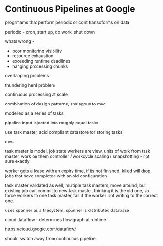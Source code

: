 # Continuous Pipelines at Google

progrmams that perform periodic or cont transoforms on data

periodic - cron, start up, do work, shut down

whats wrong -

 * poor monitoring visibility
 * resource exhaustion
 * exceeding runtime deadlines
 * hanging processing chunks

 overlapping problems

 thundering herd problem

 continuous processing at scale

 combination of design patterns, analagous to mvc

 modelled as a series of tasks

  pipeline input injected into roughly equal tasks

  use task master, acid compliant datastore for storing tasks

  mvc

  task master is model, job state
  workers are view, units of work from task master, work on them
  controller / workcycle scaling / snapshotting - not sure exactly

  worker gets a lease with an expiry time, if its not finished, killed
  will drop jobs that have completed with an old configuration

  task master validated as well, multiple task masters, move around, but
  existing job can commit to new task master, thinking it is the old one, so
  force workers to one task master, fail if the worker isnt writing to the
  correct one. 

  uses spanner as a filesystem, spanner is distributed database

cloud dataflow - determines flow graph at runtime

https://cloud.google.com/dataflow/

should switch away from continuous pipeline
